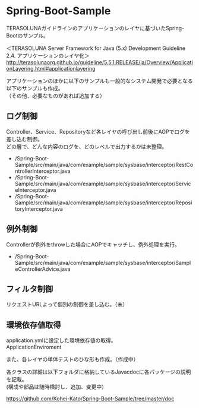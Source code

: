 # Spring-Boot-Sample

TERASOLUNAガイドラインのアプリケーションのレイヤに基づいたSpring-Bootのサンプル。

＜TERASOLUNA Server Framework for Java (5.x) Development Guideline　2.4. アプリケーションのレイヤ化＞
http://terasolunaorg.github.io/guideline/5.5.1.RELEASE/ja/Overview/ApplicationLayering.html#applicationlayering

アプリケーションのほかに以下のサンプルも一般的なシステム開発で必要となる以下のサンプルも作成。  
（その他、必要なものがあれば追加する）

## ログ制御
Controller、Service、Repositoryなど各レイヤの呼び出し前後にAOPでログを差し込む制御。  
どの層で、どんな内容のログを、どのレベルで出力するかは未整理。  

- /Spring-Boot-Sample/src/main/java/com/example/sample/sysbase/interceptor/RestControllerInterceptor.java
- /Spring-Boot-Sample/src/main/java/com/example/sample/sysbase/interceptor/ServiceInterceptor.java
- /Spring-Boot-Sample/src/main/java/com/example/sample/sysbase/interceptor/RepositoryInterceptor.java

## 例外制御
Controllerが例外をthrowした場合にAOPでキャッチし、例外処理を実行。  
- /Spring-Boot-Sample/src/main/java/com/example/sample/sysbase/interceptor/SampleControllerAdvice.java  


## フィルタ制御 
リクエストURLよって個別の制御を差し込む。（未）


## 環境依存値取得 
application.ymlに設定した環境依存値の取得。  
ApplicationEnviroment 


また、各レイヤの単体テストのひな形も作成。（作成中）


各クラスの詳細は以下フォルダに格納しているJavacdocに各パッケージの説明を記載。  
(構成や部品は随時検討し、追加、変更中）

https://github.com/Kohei-Kato/Spring-Boot-Sample/tree/master/doc
